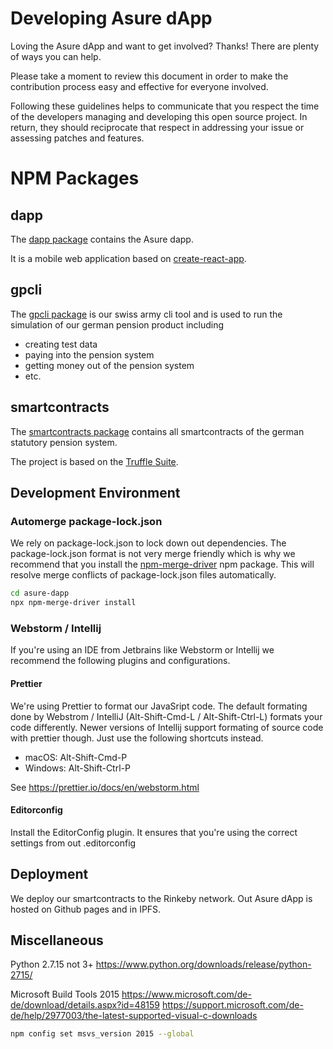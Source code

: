 # Developing Asure dApp

Loving the Asure dApp and want to get involved? Thanks! There are plenty of ways
you can help.

Please take a moment to review this document in order to make the contribution
process easy and effective for everyone involved.

Following these guidelines helps to communicate that you respect the time of the
developers managing and developing this open source project. In return, they
should reciprocate that respect in addressing your issue or assessing patches
and features.

# NPM Packages

## dapp

The [dapp package](https://github.com/AsureFoundation/asure-dapp/tree/master/packages/dapp) contains the Asure dapp.

It is a mobile web application
based on [create-react-app](https://github.com/facebook/create-react-app).

## gpcli

The [gpcli package](https://github.com/AsureFoundation/asure-dapp/tree/master/packages/gpcli)
is our swiss army cli tool and is used to run the simulation of our german pension
product including

- creating test data
- paying into the pension system
- getting money out of the pension system
- etc.

## smartcontracts

The [smartcontracts package](https://github.com/AsureFoundation/asure-dapp/tree/master/packages/smartcontracts) contains all smartcontracts of the german statutory pension system.

The project is based on the [Truffle Suite](https://www.truffleframework.com/).

## Development Environment

### Automerge package-lock.json

We rely on package-lock.json to lock down out dependencies. The
package-lock.json format is not very merge friendly which is why we
recommend that you install the
[npm-merge-driver](https://www.npmjs.com/package/npm-merge-driver) npm package.
This will resolve merge conflicts of package-lock.json files automatically.

```sh
cd asure-dapp
npx npm-merge-driver install
```

### Webstorm / Intellij

If you're using an IDE from Jetbrains like Webstorm or Intellij we recommend
the following plugins and configurations.

#### Prettier

We're using Prettier to format our JavaSript code. The default formating done
by Webstrom / IntelliJ (Alt-Shift-Cmd-L / Alt-Shift-Ctrl-L) formats your code
differently. Newer versions of Intellij support formating of source code with
prettier though. Just use the following shortcuts instead.

- macOS: Alt-Shift-Cmd-P
- Windows: Alt-Shift-Ctrl-P

See https://prettier.io/docs/en/webstorm.html

#### Editorconfig

Install the EditorConfig plugin. It ensures that you're using the correct
settings from out .editorconfig

## Deployment

We deploy our smartcontracts to the Rinkeby network.
Out Asure dApp is hosted on Github pages and in IPFS.

## Miscellaneous

Python 2.7.15 not 3+
https://www.python.org/downloads/release/python-2715/

Microsoft Build Tools 2015
https://www.microsoft.com/de-de/download/details.aspx?id=48159
https://support.microsoft.com/de-de/help/2977003/the-latest-supported-visual-c-downloads

```sh
npm config set msvs_version 2015 --global
```
